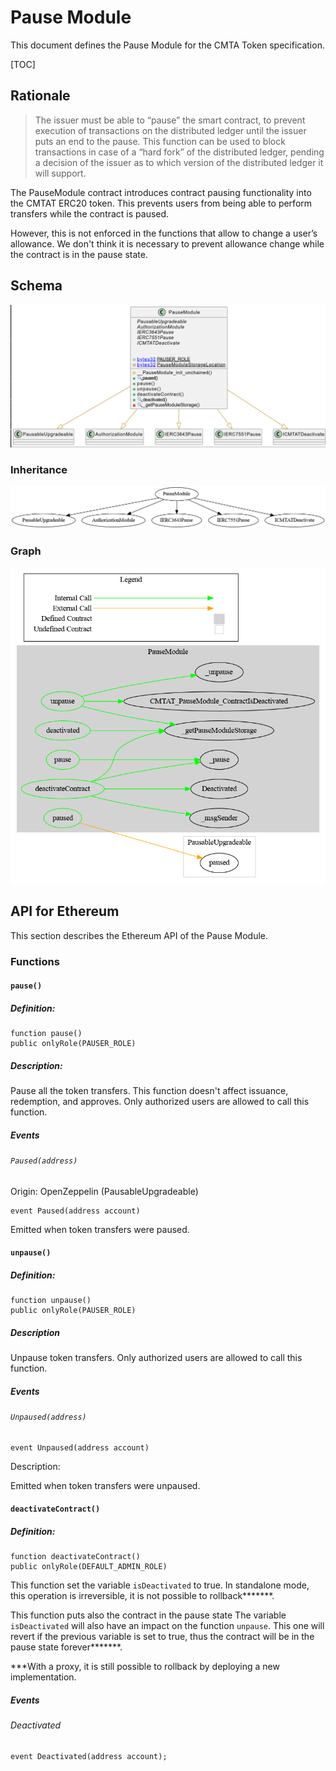 # Pause Module

This document defines the Pause Module for the CMTA Token specification.

[TOC]

## Rationale

> The issuer must be able to “pause” the smart contract, to prevent execution of transactions on the distributed ledger until the issuer puts an end to the pause. This function can be used to block transactions in case of a “hard fork” of the distributed ledger, pending a decision of the issuer as to which version of the distributed ledger it will support.

The PauseModule contract introduces contract pausing functionality into the CMTAT ERC20 token. This prevents users from being able to perform transfers while the contract is paused.

However, this is not enforced in the functions that allow to change a user’s allowance. We don't think it is necessary to prevent allowance change while the contract is in the pause state.

## Schema

![PauseUML](../../../schema/uml/PauseUML.png)

### Inheritance

![surya_inheritance_PauseModule.sol](../../../schema/surya_inheritance/surya_inheritance_PauseModule.sol.png)

### Graph

![surya_graph_PauseModule.sol](../../../schema/surya_graph/surya_graph_PauseModule.sol.png)

## API for Ethereum

This section describes the Ethereum API of the Pause Module.

### Functions

#### `pause()`

##### Definition:

```solidity
function pause() 
public onlyRole(PAUSER_ROLE)
```

##### Description:

Pause all the token transfers.
This function doesn't affect issuance, redemption, and approves.
Only authorized users are allowed to call this function.

##### Events

###### `Paused(address)`

Origin: OpenZeppelin (PausableUpgradeable)

```solidity
event Paused(address account)
```

Emitted when token transfers were paused.

#### `unpause()`

##### Definition:

```solidity
function unpause() 
public onlyRole(PAUSER_ROLE)
```

##### Description

Unpause token transfers.
Only authorized users are allowed to call this function.

##### Events

###### `Unpaused(address)`

```solidity
event Unpaused(address account)
```

Description:

Emitted when token transfers were unpaused.

#### `deactivateContract() `

##### Definition:

```solidity
function deactivateContract()
public onlyRole(DEFAULT_ADMIN_ROLE)
```

This function set the variable `isDeactivated` to true.
In standalone mode, this operation is irreversible, it is not possible to rollback*******.

This function puts also the contract in the pause state
The variable `isDeactivated` will also have an impact on the function `unpause`. This one will revert if the previous variable is set to true, thus the contract will be in the pause state forever*******.

***With a proxy, it is still possible to rollback by deploying a new implementation.

##### Events

###### Deactivated

```
event Deactivated(address account);
```

